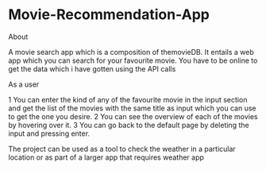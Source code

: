 # Movie-Recommendation-App

About

A movie search app which is a composition of themovieDB. It entails a web app which you can search for your favourite movie.
You have to be online to get the data which i have gotten using the API calls

As a user

1 You can enter the kind of any of the favourite movie in the input section and get the list of the movies with the same title as input which you can use to get the one you desire.
2 You can see the overview of each of the movies by hovering over it.
3 You can go back to the default page by deleting the input and pressing enter.


The project can be used as a tool to check the weather in a particular location or as part of a larger app that requires weather app
